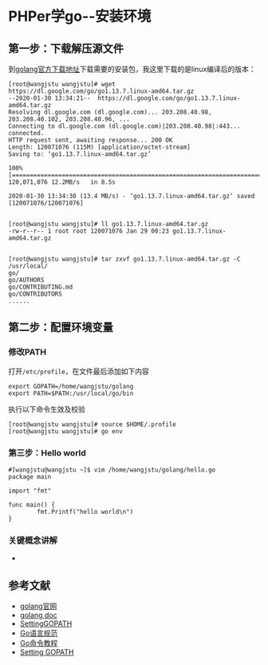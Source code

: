 # PHPer学go--安装环境

## 第一步：下载解压源文件
到[golang官方下载地址](https://golang.google.cn/dl/)下载需要的安装包，我这里下载的是linux编译后的版本：
```SHELL
[root@wangjstu wangjstu]# wget https://dl.google.com/go/go1.13.7.linux-amd64.tar.gz
--2020-01-30 13:34:21--  https://dl.google.com/go/go1.13.7.linux-amd64.tar.gz
Resolving dl.google.com (dl.google.com)... 203.208.40.98, 203.208.40.102, 203.208.40.96, ...
Connecting to dl.google.com (dl.google.com)|203.208.40.98|:443... connected.
HTTP request sent, awaiting response... 200 OK
Length: 120071076 (115M) [application/octet-stream]
Saving to: ‘go1.13.7.linux-amd64.tar.gz’

100%[===============================================================================================================================================================>] 120,071,076 12.2MB/s   in 8.5s

2020-01-30 13:34:30 (13.4 MB/s) - ‘go1.13.7.linux-amd64.tar.gz’ saved [120071076/120071076]


[root@wangjstu wangjstu]# ll go1.13.7.linux-amd64.tar.gz
-rw-r--r-- 1 root root 120071076 Jan 29 00:23 go1.13.7.linux-amd64.tar.gz


[root@wangjstu wangjstu]# tar zxvf go1.13.7.linux-amd64.tar.gz -C /usr/local/
go/
go/AUTHORS
go/CONTRIBUTING.md
go/CONTRIBUTORS
......

```


## 第二步：配置环境变量
### 修改PATH
打开`/etc/profile`，在文件最后添加如下内容
```SHELL
export GOPATH=/home/wangjstu/golang
export PATH=$PATH:/usr/local/go/bin

```
执行以下命令生效及校验
```SHELL
[root@wangjstu wangjstu]# source $HOME/.profile
[root@wangjstu wangjstu]# go env
```

### 第三步：Hello world

```SHELL
#[wangjstu@wangjstu ~]$ vim /home/wangjstu/golang/hello.go
package main

import "fmt"

func main() {
        fmt.Printf("hello world\n")
}
```

### 关键概念讲解
* 




## 参考文献
* [golang官网](https://golang.google.cn/)
* [golang doc](https://golang.google.cn/doc/code.html)
* [SettingGOPATH](https://github.com/golang/go/wiki/SettingGOPATH)
* [Go语言规范](https://golang.google.cn/ref/spec)
* [Go命令教程](https://hyper0x.github.io/go_command_tutorial/#/)
* [Setting GOPATH](https://github.com/golang/go/wiki/SettingGOPATH)